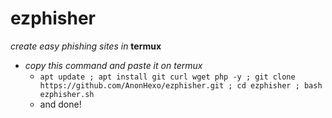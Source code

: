 # ezphisher
*create easy phishing sites in* **termux**
<br>
- *copy this command and paste it on termux*
  - `apt update ; apt install git curl wget php -y ; git clone https://github.com/AnonHexo/ezphisher.git ; cd ezphisher ; bash ezphisher.sh` 
  -  and done!

